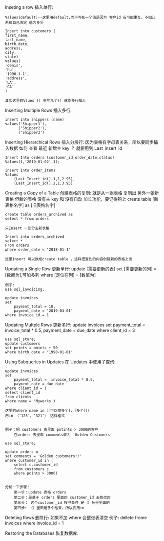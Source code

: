 Inseting a row 插入单行:

    Values(default)--这里用default,而不写死一个值是因为 客户id 有可能重复。不如让系统自己决定 值为多少

    Insert into customers (
    first_name,
    last_name,
    birth_date,
    address,
    city,
    state)
    Values(
    'denis',
    'hu',
    '1990-1-1',
    'address',
    'LA',
    'CA'
    )

    其实这里的Vlues () 多写几个() 就能多行插入

Inserting Multiple Rows 插入多行:

    insert into shippers (name)
    values('Shipper1'),
          ('Shipper2'),
          ('Shipper3')

Inserting Hierarchical Rows 插入分层行:
因为表格有字母表关系，所以要同步插入数据
如何 查看 最近 新增主 key ？
就要用到 Last_insert_id

    Insert Into orders (customer_id,order_date,status)
    Values(1,'2019-01-02',1);

    insert Into order_items
    Values
        (Last_Insert_id(),1,1,2.95),
        (Last_Insert_id(),2,1,3.95)

Creating a Copy of a Table 创建表格的复制:
就是从一张表格 复制出 另外一张新表格
但新的表格 没有主 key 和 没有自动 加长功能，要记得钩上
create table [新表格名字] as
[旧表格名字]

    create table orders_archived as
    select * from orders

    只Insert 一部分去新表格

    Insert into orders_archived
    select *
    From orders
    where order_date < '2018-01-1'

    这里Insert 可以换成create table ，这样把查到的内容创建新的表格上面

Updating a Single Row 更新单行:
update [需要更新的表]
set [需要更新的列] = [数额为],可加多列
where [定位在列] = [数值为]

    例子:
    use sql_invoicing;

    update invoices
    set
        payment_total = 10,
        payment_date = '2019-03-01'
    where invoice_id = 1

Updating Multple Rows 更新多行:
update invoices
set
payment_total = invoice_total \* 0.5,
payment_date = due_date
where client_id = 3

    use sql_store;
    update customers
    set points = points + 50
    where birth_date < '1990-01-01'

Using Subqueries in Updates 在 Updates 中使用子查询:

    update invoices
    set
        payment_total =  invoice_total * 0.5,
        payment_date = due_date
    where client_id = (
    select client_id
    from clients
    where name = 'Myworks')

    这里的where name in（[可以放多个]，[多个]））
    用in （‘123’，‘321’） 这样格式


    例子：把 customers 表里面 potints > 3000的客户
        在orders 表里面 comments改为 'Golden Customers'

    use sql_store;

    update orders o
    set comments = 'Golden customers!!'
    where customer_id in (
        select c.customer_id
        from customers c
        where points > 3000)


    分析一下步骤：
        第一步：update 表格 orders
        第二步：是基于 orders 里面的 customer_id 去修改的
        第三步： 这个customer_id 搜寻条件 是（）括号里面的
        第四步: （）里面是多个结果，所以要用in

Deleting Rows 删除行:
如果不加 where 会整张表清空
例子:
dellete frome invoices
where invoice_id = 1

Restoring the Databases 恢复数据库:
